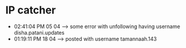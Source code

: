 # IP catcher
-	02:41:04 PM 05 04 --> some error with unfollowing having username disha.patani.updates
-	01:19:11 PM 18 04 --> posted with username tamannaah.143